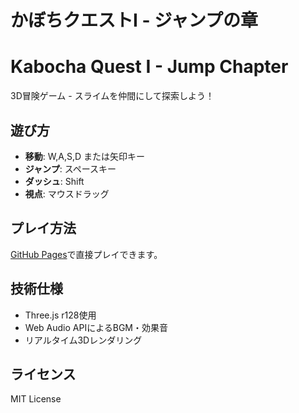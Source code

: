 # かぼちクエストⅠ - ジャンプの章
# Kabocha Quest I - Jump Chapter

3D冒険ゲーム - スライムを仲間にして探索しよう！

## 遊び方
- **移動**: W,A,S,D または矢印キー
- **ジャンプ**: スペースキー
- **ダッシュ**: Shift
- **視点**: マウスドラッグ

## プレイ方法
[GitHub Pages](https://your-username.github.io/your-repo-name/)で直接プレイできます。

## 技術仕様
- Three.js r128使用
- Web Audio APIによるBGM・効果音
- リアルタイム3Dレンダリング

## ライセンス
MIT License 
